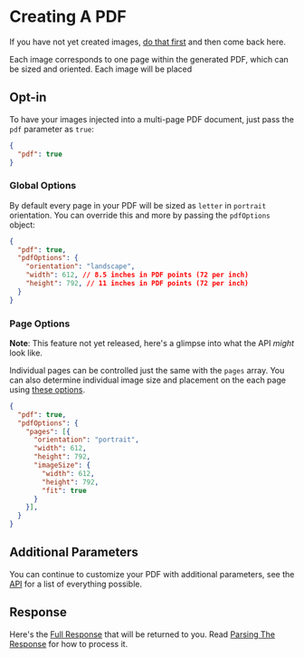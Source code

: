 # Creating A PDF

If you have not yet created images, [do that first](../getting-started.md) and then come back here.

Each image corresponds to one page within the generated PDF, which can be sized and oriented. Each image will be placed

## Opt-in

To have your images injected into a multi-page PDF document, just pass the `pdf` parameter as `true`:

```json
{
  "pdf": true
}
```

### Global Options

By default every page in your PDF will be sized as `letter` in `portrait` orientation. You can override this and more by passing the `pdfOptions` object:

```json
{
  "pdf": true,
  "pdfOptions": {
    "orientation": "landscape",
    "width": 612, // 8.5 inches in PDF points (72 per inch)
    "height": 792, // 11 inches in PDF points (72 per inch)
  }
}
```

### Page Options

**Note**: This feature not yet released, here's a glimpse into what the API _might_ look like.

Individual pages can be controlled just the same with the `pages` array. You can also determine individual image size and placement on the each page using [these options](http://pdfkit.org/docs/images.html).

```json
{
  "pdf": true,
  "pdfOptions": {
    "pages": [{
      "orientation": "portrait",
      "width": 612,
      "height": 792,
      "imageSize": {
        "width": 612,
        "height": 792,
        "fit": true
      }
    }],
  }
}
```
## Additional Parameters

You can continue to customize your PDF with additional parameters, see the [API](../api.md) for a list of everything possible.

## Response

Here's the [Full Response](../api.md#response) that will be returned to you. Read [Parsing The Response](./parsing-the-response.md) for how to process it.
